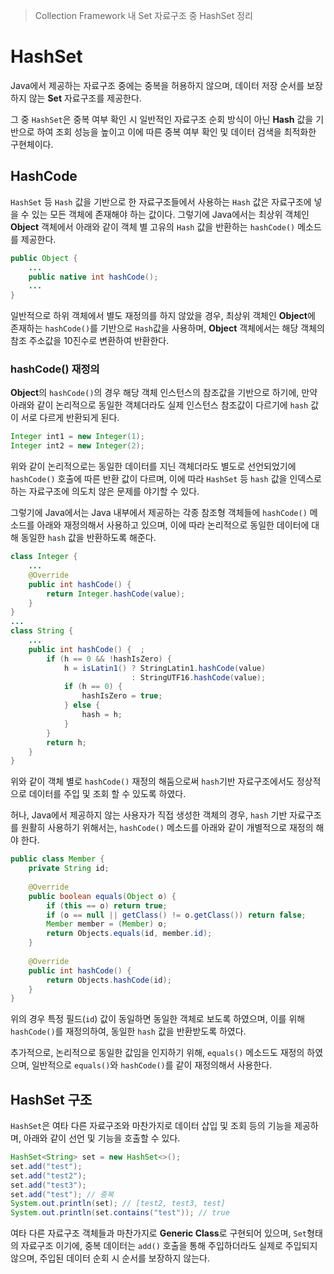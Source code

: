 > Collection Framework 내 Set 자료구조 중 HashSet 정리

# HashSet
Java에서 제공하는 자료구조 중에는 중복을 허용하지 않으며, 데이터 저장 순서를 보장하지 않는 **Set** 자료구조를 제공한다.

그 중 `HashSet`은 중복 여부 확인 시 일반적인 자료구조 순회 방식이 아닌 **Hash** 값을 기반으로 하여 조회 성능을 높이고 이에 따른 중복 여부 확인 및 데이터 검색을 최적화한 구현체이다.

## HashCode
`HashSet` 등 `Hash` 값을 기반으로 한 자료구조들에서 사용하는 `Hash` 값은 자료구조에 넣을 수 있는 모든 객체에 존재해야 하는 값이다. 그렇기에 Java에서는 최상위 객체인 **Object** 객체에서 아래와 같이 객체 별 고유의 `Hash` 값을 반환하는 `hashCode()` 메소드를 제공한다.

```java
public Object {
	...
	public native int hashCode();
	...
}
```
일반적으로 하위 객체에서 별도 재정의를 하지 않았을 경우, 최상위 객체인 **Object**에 존재하는 `hashCode()`를 기반으로 `Hash`값을 사용하며, **Object** 객체에서는 해당 객체의 참조 주소값을 10진수로 변환하여 반환한다.

### hashCode() 재정의
**Object**의 `hashCode()`의 경우 해당 객체 인스턴스의 참조값을 기반으로 하기에, 만약 아래와 같이 논리적으로 동일한 객체더라도 실제 인스턴스 참조값이 다르기에 `hash` 값이 서로 다르게 반환되게 된다.
```java
Integer int1 = new Integer(1);
Integer int2 = new Integer(2);
```
위와 같이 논리적으로는 동일한 데이터를 지닌 객체더라도 별도로 선언되었기에 `hashCode()` 호출에 따른 반환 값이 다르며, 이에 따라 `HashSet` 등 `hash` 값을 인덱스로 하는 자료구조에 의도치 않은 문제를 야기할 수 있다.

그렇기에 Java에서는 Java 내부에서 제공하는 각종 참조형 객체들에 `hashCode()` 메소드를 아래와 재정의해서 사용하고 있으며, 이에 따라 논리적으로 동일한 데이터에 대해 동일한 `hash` 값을 반환하도록 해준다.

```java
class Integer {
	...
	@Override  
	public int hashCode() {  
	    return Integer.hashCode(value);  
	}
}
...
class String {
	...
	public int hashCode() {  ;  
	    if (h == 0 && !hashIsZero) {  
	        h = isLatin1() ? StringLatin1.hashCode(value)  
	                       : StringUTF16.hashCode(value);  
	        if (h == 0) {  
	            hashIsZero = true;  
	        } else {  
	            hash = h;  
	        }  
	    }  
	    return h;  
	}
}
```

위와 같이 객체 별로 `hashCode()` 재정의 해둠으로써 `hash`기반 자료구조에서도 정상적으로 데이터를 주입 및 조회 할 수 있도록 하였다.

허나, Java에서 제공하지 않는 사용자가 직접 생성한 객체의 경우, `hash` 기반 자료구조를 원활히 사용하기 위해서는, `hashCode()` 메소드를 아래와 같이 개별적으로 재정의 해야 한다.
```java
public class Member {  
    private String id;  
  
    @Override  
    public boolean equals(Object o) {  
        if (this == o) return true;  
        if (o == null || getClass() != o.getClass()) return false;  
        Member member = (Member) o;  
        return Objects.equals(id, member.id);  
    }  
  
    @Override  
    public int hashCode() {  
        return Objects.hashCode(id);  
    }  
}
```
위의 경우 특정 필드(`id`) 값이 동일하면 동일한 객체로 보도록 하였으며, 이를 위해 `hashCode()`를 재정의하여, 동일한 `hash` 값을 반환받도록 하였다.

추가적으로, 논리적으로 동일한 값임을 인지하기 위해, `equals()` 메소드도 재정의 하였으며, 일반적으로 `equals()`와 `hashCode()`를 같이 재정의해서 사용한다.
## HashSet 구조
`HashSet`은 여타 다른 자료구조와 마찬가지로 데이터 삽입 및 조회 등의 기능을 제공하며, 아래와 같이 선언 및 기능을 호출할 수 있다.
```java
HashSet<String> set = new HashSet<>();  
set.add("test");  
set.add("test2");  
set.add("test3");  
set.add("test"); // 중복  
System.out.println(set); // [test2, test3, test]
System.out.println(set.contains("test")); // true
```

여타 다른 자료구조 객체들과 마찬가지로 **Generic Class**로 구현되어 있으며, `Set`형태의 자료구조 이기에, 중복 데이터는 `add()` 호출을 통해 주입하더라도 실제로 주입되지 않으며, 주입된 데이터 순회 시 순서를 보장하지 않는다. 
